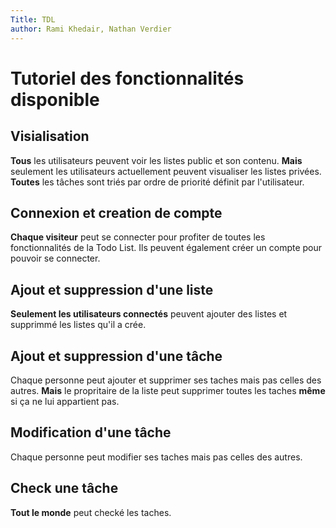 ```yaml
---
Title: TDL
author: Rami Khedair, Nathan Verdier
---
```


# Tutoriel des fonctionnalités disponible

## Visialisation
**Tous** les utilisateurs peuvent voir les listes public et son contenu.
**Mais** seulement les utilisateurs actuellement peuvent visualiser les listes privées.
**Toutes** les tâches sont triés par ordre de priorité définit par l'utilisateur.

## Connexion et creation de compte
**Chaque visiteur** peut se connecter pour profiter de toutes les fonctionnalités de la Todo List.
Ils peuvent également créer un compte pour pouvoir se connecter.

## Ajout et suppression d'une liste
**Seulement les utilisateurs connectés** peuvent ajouter des listes et supprimmé les listes qu'il a crée.

## Ajout et suppression d'une tâche
Chaque personne peut ajouter et supprimer ses taches mais pas celles des autres. 
**Mais** le propritaire de la liste peut supprimer toutes les taches **même** si ça ne lui appartient pas.

## Modification d'une tâche
Chaque personne peut modifier ses taches mais pas celles des autres.

## Check une tâche
**Tout le monde** peut checké les taches.
